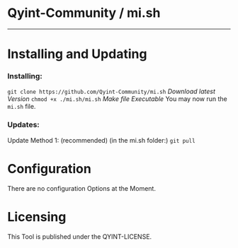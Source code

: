 # Qyint-Community / mi.sh
- - -

# Installing and Updating
### Installing:
`git clone https://github.com/Qyint-Community/mi.sh` *Download latest Version*
`chmod +x ./mi.sh/mi.sh` *Make file Executable*
You may now run the `mi.sh` file.
### Updates:
Update Method 1: (recommended)
(in the mi.sh folder:) `git pull`

# Configuration
There are no configuration Options at the Moment.

# Licensing
This Tool is published under the QYINT-LICENSE.
